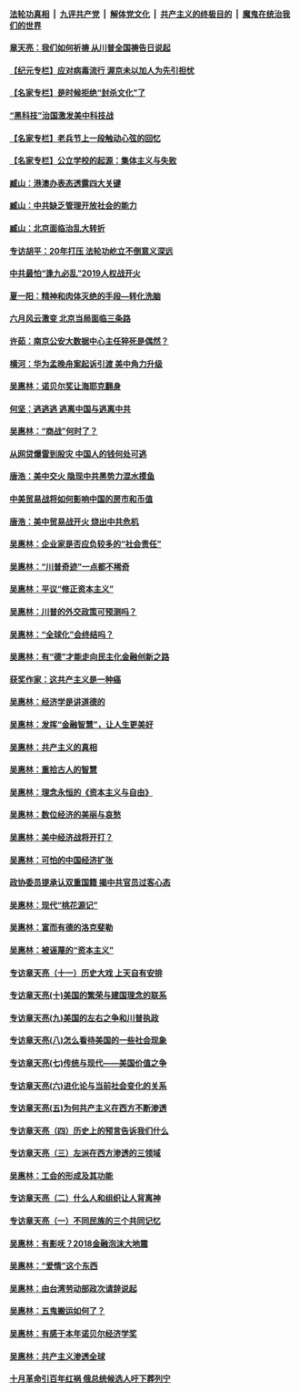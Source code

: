 

####  [法轮功真相](../../../../basic/blob/master/README.md?t=07060102) &nbsp;|&nbsp; [九评共产党](../../../../9ping.md/blob/master/README.md?t=07060102) &nbsp;|&nbsp; [解体党文化](../../../../jtdwh.md/blob/master/README.md?t=07060102)  &nbsp;|&nbsp; [共产主义的终极目的](../../../../gczydzjmd.md/blob/master/README.md?t=07060102) &nbsp;|&nbsp; [魔鬼在统治我们的世界](../../../../mgztzwmdsj.md/blob/master/README.md?t=07060102) 

#### [章天亮：我们如何祈祷 从川普全国祷告日说起](../pages/nsc423/n11944627.md?t=07060102) 

#### [【纪元专栏】应对病毒流行 渥京未以加人为先引担忧](../pages/nsc423/n11875714.md?t=07060102) 

#### [【名家专栏】是时候拒绝“封杀文化”了](../pages/nsc423/n11814093.md?t=07060102) 

#### [“黑科技”治国激发美中科技战](../pages/nsc423/n11638056.md?t=07060102) 

#### [【名家专栏】老兵节上一段触动心弦的回忆](../pages/nsc423/n11646016.md?t=07060102) 

#### [【名家专栏】公立学校的起源：集体主义与失败](../pages/nsc423/n11601833.md?t=07060102) 

#### [臧山：港澳办表态透露四大关键](../pages/nsc423/n11421628.md?t=07060102) 

#### [臧山：中共缺乏管理开放社会的能力](../pages/nsc423/n11407457.md?t=07060102) 

#### [臧山：北京面临治乱大转折](../pages/nsc423/n11406895.md?t=07060102) 

#### [专访胡平：20年打压 法轮功屹立不倒意义深远](../pages/nsc423/n11398800.md?t=07060102) 

#### [中共最怕“逢九必乱”2019人权战开火](../pages/nsc423/n11385248.md?t=07060102) 

#### [夏一阳：精神和肉体灭绝的手段—转化洗脑](../pages/nsc423/n11368250.md?t=07060102) 

#### [六月风云激变 北京当局面临三条路](../pages/nsc423/n11313668.md?t=07060102) 

#### [许茹：南京公安大数据中心主任猝死是偶然？](../pages/nsc423/n11064744.md?t=07060102) 

#### [横河：华为孟晚舟案起诉引渡 美中角力升级](../pages/nsc423/n11027230.md?t=07060102) 

#### [吴惠林：诺贝尔奖让海耶克翻身](../pages/nsc423/n10890049.md?t=07060102) 

#### [何坚：逃逃逃 逃离中国与逃离中共](../pages/nsc423/n10592891.md?t=07060102) 

#### [吴惠林：“商战”何时了？](../pages/nsc423/n10573558.md?t=07060102) 

#### [从网贷爆雷到股灾 中国人的钱何处可逃](../pages/nsc423/n10572800.md?t=07060102) 

#### [唐浩：美中交火 隐现中共黑势力混水摸鱼](../pages/nsc423/n10544040.md?t=07060102) 

#### [中美贸易战将如何影响中国的房市和币值](../pages/nsc423/n10543697.md?t=07060102) 

#### [唐浩：美中贸易战开火 烧出中共危机](../pages/nsc423/n10540126.md?t=07060102) 

#### [吴惠林：企业家是否应负较多的“社会责任”](../pages/nsc423/n10535022.md?t=07060102) 

#### [吴惠林：“川普奇迹”一点都不稀奇](../pages/nsc423/n10512808.md?t=07060102) 

#### [吴惠林：平议“修正资本主义”](../pages/nsc423/n10495724.md?t=07060102) 

#### [吴惠林：川普的外交政策可预测吗？](../pages/nsc423/n10462387.md?t=07060102) 

#### [吴惠林：“全球化”会终结吗？](../pages/nsc423/n10452838.md?t=07060102) 

#### [吴惠林：有“德”才能走向民主化金融创新之路](../pages/nsc423/n10432292.md?t=07060102) 

#### [获奖作家：这共产主义是一种癌](../pages/nsc423/n10431541.md?t=07060102) 

#### [吴惠林：经济学是讲道德的](../pages/nsc423/n10398014.md?t=07060102) 

#### [吴惠林：发挥“金融智慧”，让人生更美好](../pages/nsc423/n10375019.md?t=07060102) 

#### [吴惠林：共产主义的真相](../pages/nsc423/n10351394.md?t=07060102) 

#### [吴惠林：重拾古人的智慧](../pages/nsc423/n10337691.md?t=07060102) 

#### [吴惠林：理念永恒的《资本主义与自由》](../pages/nsc423/n10316274.md?t=07060102) 

#### [吴惠林：数位经济的美丽与哀愁](../pages/nsc423/n10292946.md?t=07060102) 

#### [吴惠林：美中经济战将开打？](../pages/nsc423/n10258825.md?t=07060102) 

#### [吴惠林：可怕的中国经济扩张](../pages/nsc423/n10219147.md?t=07060102) 

#### [政协委员提承认双重国籍 揭中共官员过客心态](../pages/nsc423/n10208809.md?t=07060102) 

#### [吴惠林：现代“桃花源记”](../pages/nsc423/n10185234.md?t=07060102) 

#### [吴惠林：富而有德的洛克斐勒](../pages/nsc423/n10142264.md?t=07060102) 

#### [吴惠林：被诬蔑的“资本主义”](../pages/nsc423/n10124816.md?t=07060102) 

#### [专访章天亮（十一）历史大戏 上天自有安排](../pages/nsc423/n10094905.md?t=07060102) 

#### [专访章天亮(十)美国的繁荣与建国理念的联系](../pages/nsc423/n10094899.md?t=07060102) 

#### [专访章天亮(九)美国的左右之争和川普执政](../pages/nsc423/n10094889.md?t=07060102) 

#### [专访章天亮(八)怎么看待美国的一些社会现象](../pages/nsc423/n10094857.md?t=07060102) 

#### [专访章天亮(七)传统与现代——美国价值之争](../pages/nsc423/n10093140.md?t=07060102) 

#### [专访章天亮(六)进化论与当前社会变化的关系](../pages/nsc423/n10092036.md?t=07060102) 

#### [专访章天亮(五)为何共产主义在西方不断渗透](../pages/nsc423/n10083620.md?t=07060102) 

#### [专访章天亮（四）历史上的预言告诉我们什么](../pages/nsc423/n10083606.md?t=07060102) 

#### [专访章天亮（三）左派在西方渗透的三领域](../pages/nsc423/n10081115.md?t=07060102) 

#### [吴惠林：工会的形成及其功能](../pages/nsc423/n10080633.md?t=07060102) 

#### [专访章天亮（二）什么人和组织让人背离神](../pages/nsc423/n10076637.md?t=07060102) 

#### [专访章天亮（一）不同民族的三个共同记忆](../pages/nsc423/n10074188.md?t=07060102) 

#### [吴惠林：有影呒？2018金融泡沫大地震](../pages/nsc423/n10040534.md?t=07060102) 

#### [吴惠林：“爱情”这个东西](../pages/nsc423/n10019423.md?t=07060102) 

#### [吴惠林：由台湾劳动部政次请辞说起](../pages/nsc423/n9979679.md?t=07060102) 

#### [吴惠林：五鬼搬运如何了？](../pages/nsc423/n9925338.md?t=07060102) 

#### [吴惠林：有感于本年诺贝尔经济学奖](../pages/nsc423/n9871883.md?t=07060102) 

#### [吴惠林：共产主义渗透全球](../pages/nsc423/n9812748.md?t=07060102) 

#### [十月革命引百年红祸 俄总统候选人吁下葬列宁](../pages/nsc423/n9810182.md?t=07060102) 

